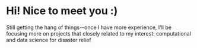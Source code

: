 # Hi! Nice to meet you :)

Still getting the hang of things--once I have more experience, I'll be focusing more on projects that closely related to my interest: computational and data science for disaster relief
